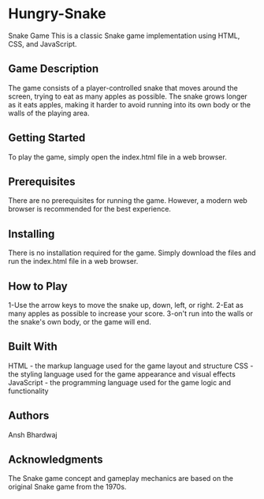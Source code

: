 # Hungry-Snake
Snake Game
This is a classic Snake game implementation using HTML, CSS, and JavaScript.

## Game Description
The game consists of a player-controlled snake that moves around the screen, trying to eat as many apples as possible. The snake grows longer as it eats apples, making it harder to avoid running into its own body or the walls of the playing area.

## Getting Started
To play the game, simply open the index.html file in a web browser.

## Prerequisites
There are no prerequisites for running the game. However, a modern web browser is recommended for the best experience.

## Installing
There is no installation required for the game. Simply download the files and run the index.html file in a web browser.

## How to Play
1-Use the arrow keys to move the snake up, down, left, or right.
2-Eat as many apples as possible to increase your score.
3-on't run into the walls or the snake's own body, or the game will end.
## Built With
HTML - the markup language used for the game layout and structure
CSS - the styling language used for the game appearance and visual effects
JavaScript - the programming language used for the game logic and functionality
## Authors
Ansh Bhardwaj
## Acknowledgments
The Snake game concept and gameplay mechanics are based on the original Snake game from the 1970s.
